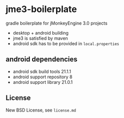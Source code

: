jme3-boilerplate
================

gradle boilerplate for jMonkeyEngine 3.0 projects

- desktop + android building
- jme3 is satisfied by maven
- android sdk has to be provided in `local.properties`

android dependencies
--------------------
- android sdk build tools 21.1.1
- android support repository 8
- android support library 21.0.1

License
-------
New BSD License, see `license.md`